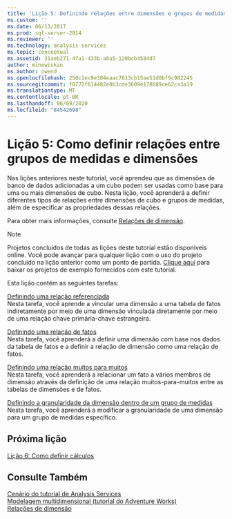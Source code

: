 ```yaml
---
title: 'Lição 5: Definindo relações entre dimensões e grupos de medidas | Microsoft Docs'
ms.custom: ''
ms.date: 06/13/2017
ms.prod: sql-server-2014
ms.reviewer: ''
ms.technology: analysis-services
ms.topic: conceptual
ms.assetid: 31aeb271-47a1-433b-a8a5-120bcb4584d7
author: minewiskan
ms.author: owend
ms.openlocfilehash: 250c1ec9e384eaac7613cb15ae51d0bf9c982245
ms.sourcegitcommit: f0772f614482e0b3cde3609e178689ce62ca3a19
ms.translationtype: MT
ms.contentlocale: pt-BR
ms.lasthandoff: 06/09/2020
ms.locfileid: "84542698"
---
```

# <a name="lesson-5-defining-relationships-between-dimensions-and-measure-groups"></a>Lição 5: Como definir relações entre grupos de medidas e dimensões
  Nas lições anteriores neste tutorial, você aprendeu que as dimensões de banco de dados adicionadas a um cubo podem ser usadas como base para uma ou mais dimensões de cubo. Nesta lição, você aprenderá a definir diferentes tipos de relações entre dimensões de cubo e grupos de medidas, além de especificar as propriedades dessas relações.  
  
 Para obter mais informações, consulte [Relações de dimensão](multidimensional-models-olap-logical-cube-objects/dimension-relationships.md).  
  
> [!NOTE]  
>  Projetos concluídos de todas as lições deste tutorial estão disponíveis online. Você pode avançar para qualquer lição com o uso do projeto concluído na lição anterior como um ponto de partida. [Clique aqui](https://go.microsoft.com/fwlink/?LinkID=221866) para baixar os projetos de exemplo fornecidos com este tutorial.  
  
 Esta lição contém as seguintes tarefas:  
  
 [Definindo uma relação referenciada](lesson-5-1-defining-a-referenced-relationship.md)  
 Nesta tarefa, você aprende a vincular uma dimensão a uma tabela de fatos indiretamente por meio de uma dimensão vinculada diretamente por meio de uma relação chave primária-chave estrangeira.  
  
 [Definindo uma relação de fatos](lesson-5-2-defining-a-fact-relationship.md)  
 Nesta tarefa, você aprenderá a definir uma dimensão com base nos dados da tabela de fatos e a definir a relação de dimensão como uma relação de fatos.  
  
 [Definindo uma relação muitos para muitos](lesson-5-3-defining-a-many-to-many-relationship.md)  
 Nesta tarefa, você aprenderá a relacionar um fato a vários membros de dimensão através da definição de uma relação muitos-para-muitos entre as tabelas de dimensões e de fatos.  
  
 [Definindo a granularidade da dimensão dentro de um grupo de medidas](lesson-5-4-defining-dimension-granularity-within-a-measure-group.md)  
 Nesta tarefa, você aprenderá a modificar a granularidade de uma dimensão para um grupo de medidas específico.  
  
## <a name="next-lesson"></a>Próxima lição  
 [Lição 6: Como definir cálculos](lesson-6-defining-calculations.md)  
  
## <a name="see-also"></a>Consulte Também  
 [Cenário do tutorial de Analysis Services](analysis-services-tutorial-scenario.md)   
 [Modelagem multidimensional &#40;tutorial do Adventure Works&#41;](multidimensional-modeling-adventure-works-tutorial.md)   
 [Relações de dimensão](multidimensional-models-olap-logical-cube-objects/dimension-relationships.md)  
  
  
